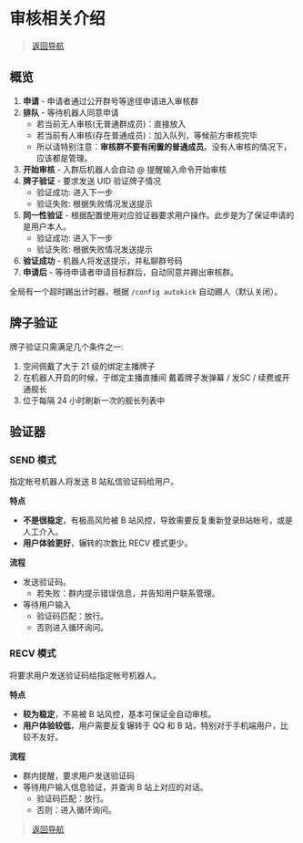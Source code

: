 # 审核相关介绍

> [返回导航](../README.md)

## 概览

1. **申请** - 申请者通过公开群号等途径申请进入审核群
2. **排队** - 等待机器人同意申请
    - 若当前无人审核(无普通群成员)：直接放入
    - 若当前有人审核(存在普通成员)：加入队列，等候前方审核完毕
    - 所以请特别注意：**审核群不要有闲置的普通成员**。没有人审核的情况下，应该都是管理。
3. **开始审核** - 入群后机器人会自动 @ 提醒输入命令开始审核
4. **牌子验证** - 要求发送 UID 验证牌子情况
    - 验证成功: 进入下一步
    - 验证失败: 根据失败情况发送提示
5. **同一性验证** - 根据配置使用对应验证器要求用户操作。此步是为了保证申请的是用户本人。
    - 验证成功: 进入下一步
    - 验证失败: 根据失败情况发送提示
6. **验证成功** - 机器人将发送提示，并私聊群号码
7. **申请后** - 等待申请者申请目标群后，自动同意并踢出审核群。

全局有一个超时踢出计时器，根据 `/config autokick` 自动踢人（默认关闭）。

## 牌子验证

牌子验证只需满足几个条件之一:

1. 空间佩戴了大于 21 级的绑定主播牌子
2. 在机器人开启的时候，于绑定主播直播间 戴着牌子发弹幕 / 发SC / 续费或开通舰长
3. 位于每隔 24 小时刷新一次的舰长列表中

## 验证器

### SEND 模式

指定帐号机器人将发送 B 站私信验证码给用户。

**特点**

- **不是很稳定**，有极高风险被 B 站风控，导致需要反复重新登录B站帐号，或是人工介入。
- **用户体验更好**，辗转的次数比 RECV 模式更少。

**流程**

- 发送验证码。
  - 若失败：群内提示错误信息，并告知用户联系管理。
- 等待用户输入
  - 验证码匹配：放行。
  - 否则进入循环询问。

### RECV 模式

将要求用户发送验证码给指定帐号机器人。

**特点**

- **较为稳定**，不易被 B 站风控，基本可保证全自动审核。
- **用户体验较低**，用户需要反复辗转于 QQ 和 B 站，特别对于手机端用户，比较不友好。

**流程**

- 群内提醒，要求用户发送验证码
- 等待用户输入信息验证，并查询 B 站上对应的对话。
  - 验证码匹配：放行。
  - 否则：进入循环询问。

> [返回导航](../README.md)
